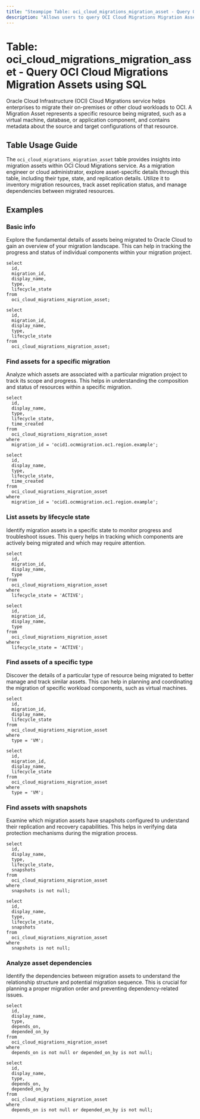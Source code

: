 ```yaml
---
title: "Steampipe Table: oci_cloud_migrations_migration_asset - Query OCI Cloud Migrations Migration Assets using SQL"
description: "Allows users to query OCI Cloud Migrations Migration Assets."
---
```


# Table: oci_cloud_migrations_migration_asset - Query OCI Cloud Migrations Migration Assets using SQL

Oracle Cloud Infrastructure (OCI) Cloud Migrations service helps enterprises to migrate their on-premises or other cloud workloads to OCI. A Migration Asset represents a specific resource being migrated, such as a virtual machine, database, or application component, and contains metadata about the source and target configurations of that resource.

## Table Usage Guide

The `oci_cloud_migrations_migration_asset` table provides insights into migration assets within OCI Cloud Migrations service. As a migration engineer or cloud administrator, explore asset-specific details through this table, including their type, state, and replication details. Utilize it to inventory migration resources, track asset replication status, and manage dependencies between migrated resources.

## Examples

### Basic info
Explore the fundamental details of assets being migrated to Oracle Cloud to gain an overview of your migration landscape. This can help in tracking the progress and status of individual components within your migration project.

```sql+postgres
select
  id,
  migration_id,
  display_name,
  type,
  lifecycle_state
from
  oci_cloud_migrations_migration_asset;
```

```sql+sqlite
select
  id,
  migration_id,
  display_name,
  type,
  lifecycle_state
from
  oci_cloud_migrations_migration_asset;
```

### Find assets for a specific migration
Analyze which assets are associated with a particular migration project to track its scope and progress. This helps in understanding the composition and status of resources within a specific migration.

```sql+postgres
select
  id,
  display_name,
  type,
  lifecycle_state,
  time_created
from
  oci_cloud_migrations_migration_asset
where
  migration_id = 'ocid1.ocmmigration.oc1.region.example';
```

```sql+sqlite
select
  id,
  display_name,
  type,
  lifecycle_state,
  time_created
from
  oci_cloud_migrations_migration_asset
where
  migration_id = 'ocid1.ocmmigration.oc1.region.example';
```

### List assets by lifecycle state
Identify migration assets in a specific state to monitor progress and troubleshoot issues. This query helps in tracking which components are actively being migrated and which may require attention.

```sql+postgres
select
  id,
  migration_id,
  display_name,
  type
from
  oci_cloud_migrations_migration_asset
where
  lifecycle_state = 'ACTIVE';
```

```sql+sqlite
select
  id,
  migration_id,
  display_name,
  type
from
  oci_cloud_migrations_migration_asset
where
  lifecycle_state = 'ACTIVE';
```

### Find assets of a specific type
Discover the details of a particular type of resource being migrated to better manage and track similar assets. This can help in planning and coordinating the migration of specific workload components, such as virtual machines.

```sql+postgres
select
  id,
  migration_id,
  display_name,
  lifecycle_state
from
  oci_cloud_migrations_migration_asset
where
  type = 'VM';
```

```sql+sqlite
select
  id,
  migration_id,
  display_name,
  lifecycle_state
from
  oci_cloud_migrations_migration_asset
where
  type = 'VM';
```

### Find assets with snapshots
Examine which migration assets have snapshots configured to understand their replication and recovery capabilities. This helps in verifying data protection mechanisms during the migration process.

```sql+postgres
select
  id,
  display_name,
  type,
  lifecycle_state,
  snapshots
from
  oci_cloud_migrations_migration_asset
where
  snapshots is not null;
```

```sql+sqlite
select
  id,
  display_name,
  type,
  lifecycle_state,
  snapshots
from
  oci_cloud_migrations_migration_asset
where
  snapshots is not null;
```

### Analyze asset dependencies
Identify the dependencies between migration assets to understand the relationship structure and potential migration sequence. This is crucial for planning a proper migration order and preventing dependency-related issues.

```sql+postgres
select
  id,
  display_name,
  type,
  depends_on,
  depended_on_by
from
  oci_cloud_migrations_migration_asset
where
  depends_on is not null or depended_on_by is not null;
```

```sql+sqlite
select
  id,
  display_name,
  type,
  depends_on,
  depended_on_by
from
  oci_cloud_migrations_migration_asset
where
  depends_on is not null or depended_on_by is not null;
```